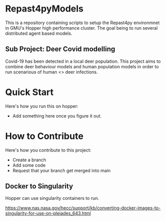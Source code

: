 # Repast4pyModels

This is a repository containing scripts to setup the Repast4py environmnet in GMU's Hopper high performance cluster. The goal being to run several distributed agent based models.

## Sub Project: Deer Covid modelling
Covid-19 has been detected in a local deer population. This project aims to combine deer behaviour models and human population models in order to run scenarious of human <> deer infections. 

# Quick Start
Here's how you run this on hopper:
- Add something here once you figure it out. 

# How to Contribute
Here's how you contribute to this project:
 - Create a branch
 - Add some code
 - Request that your branch get merged into main

## Docker to Singularity
Hopper can use singularity containers to run. 

https://www.nas.nasa.gov/hecc/support/kb/converting-docker-images-to-singularity-for-use-on-pleiades_643.html

